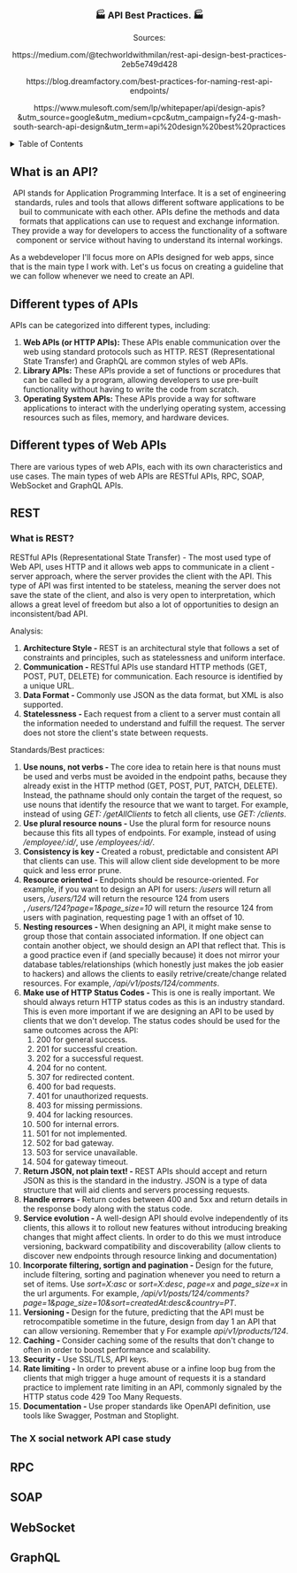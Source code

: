 <!-- PROJECT LOGO -->
<br />
<div align="center">
  <h3 align="center">🏭 API Best Practices. 🏭</h3>
  <p>Sources: </p>
  <p>https://medium.com/@techworldwithmilan/rest-api-design-best-practices-2eb5e749d428 </p>
  <p>https://blog.dreamfactory.com/best-practices-for-naming-rest-api-endpoints/</p>
  <p>https://www.mulesoft.com/sem/lp/whitepaper/api/design-apis?&utm_source=google&utm_medium=cpc&utm_campaign=fy24-g-mash-south-search-api-design&utm_term=api%20design%20best%20practices </p>
</div>

<!-- TABLE OF CONTENTS -->
<details>
  <summary>Table of Contents</summary>
  <ol>
    <li><a href="#what-is-an-api?">What is an API?</a></li>
    <li><a href="#different-types-of-apis">Different types of APIs</a></li>
    <li><a href="#different-types-of-web-apis">Different types of Web APIs</a></li>
    <li><a href="#rest">REST</a></li>
    <li><a href="#rpc">RPC</a></li>
    <li><a href="#soap">SOAP</a></li>
    <li><a href="#websocket">WebSocket</a></li>
    <li><a href="#conclusion">Conclusion</a></li>
  </ol>
</details>

<!-- What is an API? -->
## What is an API?
<p align="center">API stands for Application Programming Interface. It is a set of engineering standards, rules and tools that allows different software applications to be buil to communicate with each other. APIs define the methods and data formats that applications can use to request and exchange information. They provide a way for developers to access the functionality of a software component or service without having to understand its internal workings.</p>
<p>As a webdeveloper I'll focus more on APIs designed for web apps, since that is the main type I work with. Let's us focus on creating a guideline that we can follow whenever we need to create an API.</p>

<!-- Different types of APIs -->
## Different types of APIs

APIs can be categorized into different types, including:
<ol>
    <li><b>Web APIs (or HTTP APIs):</b> These APIs enable communication over the web using standard protocols such as HTTP. REST (Representational State Transfer) and GraphQL are common styles of web APIs.</li>
    <li><b>Library APIs:</b> These APIs provide a set of functions or procedures that can be called by a program, allowing developers to use pre-built functionality without having to write the code from scratch.</li>
    <li><b>Operating System APIs: </b>These APIs provide a way for software applications to interact with the underlying operating system, accessing resources such as files, memory, and hardware devices.</li>
  </ol>

<!-- Different types of Web APIs -->
## Different types of Web APIs
There are various types of web APIs, each with its own characteristics and use cases. The main types of web APIs are RESTful APIs, RPC, SOAP, WebSocket and GraphQL APIs.

<!-- REST -->
## REST

### What is REST?
<p>RESTful APIs (Representational State Transfer) - The most used type of Web API, uses HTTP and it allows web apps to communicate in a client - server approach, where the server provides the client with the API. This type of API was first intented to be stateless, meaning the server does not save the state of the client, and also is very open to interpretation, which allows a great level of freedom but also a lot of opportunities to design an inconsistent/bad API.</p>
<p>Analysis:</p>
<ol>
   <li><b> Architecture Style - </b> REST is an architectural style that follows a set of constraints and principles, such as statelessness and uniform interface.</li>
   <li><b> Communication - </b> RESTful APIs use standard HTTP methods (GET, POST, PUT, DELETE) for communication. Each resource is identified by a unique URL.</li>
   <li><b> Data Format - </b> Commonly use JSON as the data format, but XML is also supported.</li>
   <li><b> Statelessness - </b> Each request from a client to a server must contain all the information needed to understand and fulfill the request. The server does not store the client's state between requests.</li>
</ol>
<p>Standards/Best practices:</p>
<ol>
   <li><b>Use nouns, not verbs - </b> The core idea to retain here is that nouns must be used and verbs must be avoided in the endpoint paths, because they already exist in the HTTP method (GET, POST, PUT, PATCH, DELETE). Instead, the pathname should only contain the target of the request, so use nouns that identify the resource that we want to target. For example, instead of using <i>GET: /getAllClients</i> to fetch all clients, use  <i>GET: /clients</i>.</li>
   <li><b>Use plural resource nouns - </b>Use the plural form for resource nouns because this fits all types of endpoints. For example, instead of using <i>/employee/:id/</i>, use <i>/employees/:id/</i>.</li>
   <li><b>Consistency is key - </b> Created a robust, predictable and consistent API that clients can use. This will allow client side development to be more quick and less error prune.</li>
   <li><b>Resource oriented - </b>Endpoints should be resource-oriented. For example, if you want to design an API for users: <i>/users</i> will return all users, <i>/users/124</i> will return the resource 124 from users</li>, <i>/users/124?page=1&page_size=10</i> will return the resource 124 from users with pagination, requesting page 1 with an offset of 10.
   <li><b>Nesting resources - </b> When designing an API, it might make sense to group those that contain associated information. If one object can contain another object, we should design an API that reflect that. This is a good practice even if (and specially because) it does not mirror your database tables/relationships (which honestly just makes the job easier to hackers) and allows the clients to easily retrive/create/change related resources. For example, <i>/api/v1/posts/124/comments</i>.</li>
   <li><b>Make use of HTTP Status Codes - </b> This is one is really important. We should always return HTTP status codes as this is an industry standard. This is even more important if we are designing an API to be used by clients that we don't develop. The status codes should be used for the same outcomes across the API:
    <ol>
      <li>200 for general success.</li>
      <li>201 for successful creation.</li>
      <li>202 for a successful request.</li>
      <li>204 for no content.</li>
      <li>307 for redirected content.</li>
      <li>400 for bad requests.</li>
      <li>401 for unauthorized requests.</li>
      <li>403 for missing permissions.</li>
      <li>404 for lacking resources.</li>
      <li>500 for internal errors.</li>
      <li>501 for not implemented.</li>
      <li>502 for bad gateway.</li>
      <li>503 for service unavailable.</li>
      <li>504 for gateway timeout.</li>
    </ol>
   </li>
   <li><b>Return JSON, not plain text! - </b> REST APIs should accept and return JSON as this is the standard in the industry. JSON is a type of data structure that will aid clients and servers processing requests.</li>
   <li><b>Handle errors - </b> Return codes between 400 and 5xx and return details in the response body along with the status code.</li>
   
   <li><b>Service evolution - </b> A well-design API should evolve independently of its clients, this allows it to rollout new features without introducing breaking changes that might affect clients. In order to do this we must introduce versioning, backward compatibility and discoverability (allow clients to discover new endpoints through resource linking and documentation) </li>
   <li><b>Incorporate filtering, sortign and pagination - </b> Design for the future, include filtering, sorting and pagination whenever you need to return a set of items. Use <i>sort=X:asc</i> or <i>sort=X:desc</i>, <i>page=x</i> and <i>page_size=x</i> in the url arguments. For example, <i>/api/v1/posts/124/comments?page=1&page_size=10&sort=createdAt:desc&country=PT</i>.</li>
   <li><b>Versioning - </b> Design for the future, predicting that the API must be retrocompatible sometime in the future, design from day 1 an API that can allow versioning. Remember that y For example <i>api/v1/products/124</i>.</li>
   <li><b>Caching - </b> Consider caching some of the results that don't change to often in order to boost performance and scalability.</li>
   <li><b>Security - </b> Use SSL/TLS, API keys.</li>
   <li><b>Rate limiting - </b> In order to prevent abuse or a infine loop bug from the clients that migh trigger a huge amount of requests it is a standard practice to implement rate limiting in an API, commonly signaled by the HTTP status code 429 Too Many Requests.</li>
   <li><b>Documentation - </b> Use proper standards like OpenAPI definition, use tools like Swagger, Postman and Stoplight.</li>
</ol>

### The X social network API case study 


<!-- RPC -->
## RPC

<!-- SOAP -->
## SOAP

<!-- WebSocket -->
## WebSocket

<!-- GraphQL -->
## GraphQL

